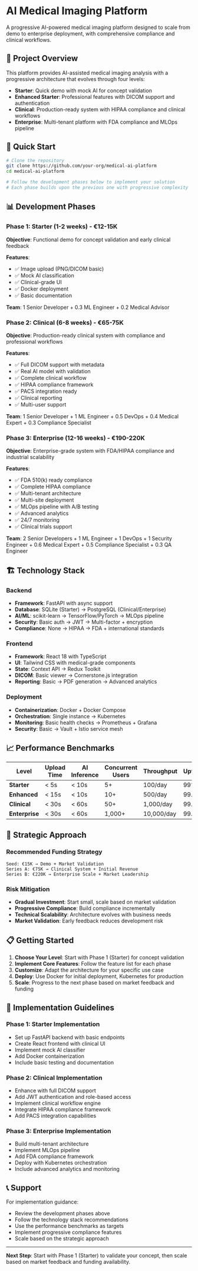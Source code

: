 # AI Medical Imaging Platform

A progressive AI-powered medical imaging platform designed to scale from demo to enterprise deployment, with comprehensive compliance and clinical workflows.

## 🎯 Project Overview

This platform provides AI-assisted medical imaging analysis with a progressive architecture that evolves through four levels:

- **Starter**: Quick demo with mock AI for concept validation
- **Enhanced Starter**: Professional features with DICOM support and authentication
- **Clinical**: Production-ready system with HIPAA compliance and clinical workflows
- **Enterprise**: Multi-tenant platform with FDA compliance and MLOps pipeline

## 🚀 Quick Start

```bash
# Clone the repository
git clone https://github.com/your-org/medical-ai-platform
cd medical-ai-platform

# Follow the development phases below to implement your solution
# Each phase builds upon the previous one with progressive complexity
```

## 📊 Development Phases

### Phase 1: Starter (1-2 weeks) - €12-15K
**Objective**: Functional demo for concept validation and early clinical feedback

**Features**:
- ✅ Image upload (PNG/DICOM basic)
- ✅ Mock AI classification
- ✅ Clinical-grade UI
- ✅ Docker deployment
- ✅ Basic documentation

**Team**: 1 Senior Developer + 0.3 ML Engineer + 0.2 Medical Advisor

### Phase 2: Clinical (6-8 weeks) - €65-75K
**Objective**: Production-ready clinical system with compliance and professional workflows

**Features**:
- ✅ Full DICOM support with metadata
- ✅ Real AI model with validation
- ✅ Complete clinical workflow
- ✅ HIPAA compliance framework
- ✅ PACS integration ready
- ✅ Clinical reporting
- ✅ Multi-user support

**Team**: 1 Senior Developer + 1 ML Engineer + 0.5 DevOps + 0.4 Medical Expert + 0.3 Compliance Specialist

### Phase 3: Enterprise (12-16 weeks) - €190-220K
**Objective**: Enterprise-grade system with FDA/HIPAA compliance and industrial scalability

**Features**:
- ✅ FDA 510(k) ready compliance
- ✅ Complete HIPAA compliance
- ✅ Multi-tenant architecture
- ✅ Multi-site deployment
- ✅ MLOps pipeline with A/B testing
- ✅ Advanced analytics
- ✅ 24/7 monitoring
- ✅ Clinical trials support

**Team**: 2 Senior Developers + 1 ML Engineer + 1 DevOps + 1 Security Engineer + 0.6 Medical Expert + 0.5 Compliance Specialist + 0.3 QA Engineer

## 🏗️ Technology Stack

### Backend
- **Framework**: FastAPI with async support
- **Database**: SQLite (Starter) → PostgreSQL (Clinical/Enterprise)
- **AI/ML**: scikit-learn → TensorFlow/PyTorch → MLOps pipeline
- **Security**: Basic auth → JWT → Multi-factor + encryption
- **Compliance**: None → HIPAA → FDA + international standards

### Frontend
- **Framework**: React 18 with TypeScript
- **UI**: Tailwind CSS with medical-grade components
- **State**: Context API → Redux Toolkit
- **DICOM**: Basic viewer → Cornerstone.js integration
- **Reporting**: Basic → PDF generation → Advanced analytics

### Deployment
- **Containerization**: Docker + Docker Compose
- **Orchestration**: Single instance → Kubernetes
- **Monitoring**: Basic health checks → Prometheus + Grafana
- **Security**: Basic → Vault + Istio service mesh

## 📈 Performance Benchmarks

| Level | Upload Time | AI Inference | Concurrent Users | Throughput | Uptime |
|-------|-------------|--------------|------------------|------------|---------|
| **Starter** | < 5s | < 10s | 5+ | 100/day | 99% |
| **Enhanced** | < 15s | < 10s | 10+ | 500/day | 99.5% |
| **Clinical** | < 30s | < 60s | 50+ | 1,000/day | 99.5% |
| **Enterprise** | < 30s | < 60s | 1,000+ | 10,000/day | 99.9% |

## 🎯 Strategic Approach

### Recommended Funding Strategy
```
Seed: €15K → Demo + Market Validation
Series A: €75K → Clinical System + Initial Revenue
Series B: €220K → Enterprise Scale + Market Leadership
```

### Risk Mitigation
- **Gradual Investment**: Start small, scale based on market validation
- **Progressive Compliance**: Build compliance incrementally
- **Technical Scalability**: Architecture evolves with business needs
- **Market Validation**: Early feedback reduces development risk

## 📋 Getting Started

1. **Choose Your Level**: Start with Phase 1 (Starter) for concept validation
2. **Implement Core Features**: Follow the feature list for each phase
3. **Customize**: Adapt the architecture for your specific use case
4. **Deploy**: Use Docker for initial deployment, Kubernetes for production
5. **Scale**: Progress to the next phase based on market feedback and funding

## 🔧 Implementation Guidelines

### Phase 1: Starter Implementation
- Set up FastAPI backend with basic endpoints
- Create React frontend with clinical UI
- Implement mock AI classifier
- Add Docker containerization
- Include basic testing and documentation

### Phase 2: Clinical Implementation
- Enhance with full DICOM support
- Add JWT authentication and role-based access
- Implement clinical workflow engine
- Integrate HIPAA compliance framework
- Add PACS integration capabilities

### Phase 3: Enterprise Implementation
- Build multi-tenant architecture
- Implement MLOps pipeline
- Add FDA compliance framework
- Deploy with Kubernetes orchestration
- Include advanced analytics and monitoring

## 📞 Support

For implementation guidance:
- Review the development phases above
- Follow the technology stack recommendations
- Use the performance benchmarks as targets
- Implement progressive compliance features
- Scale based on the strategic approach

---

**Next Step**: Start with Phase 1 (Starter) to validate your concept, then scale based on market feedback and funding availability.